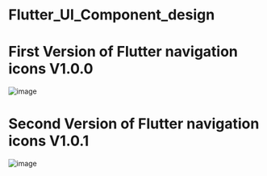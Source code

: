 # Flutter_UI_Component_design

# First Version of Flutter navigation icons V1.0.0
![image](https://user-images.githubusercontent.com/118675435/225939791-7af3e3c7-1802-4761-b082-1115e8f58fca.png)
# Second Version of Flutter navigation icons V1.0.1
![image](https://user-images.githubusercontent.com/118675435/225956055-5298b36c-4555-4cf1-b49a-f509d3ec44ee.png)

